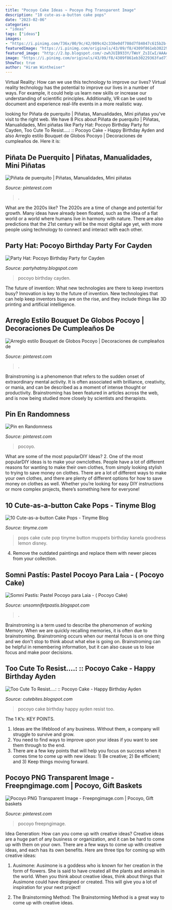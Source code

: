 ```yaml
---
title: "Pocoyo Cake Ideas ~ Pocoyo Png Transparent Image"
description: "10 cute-as-a-button cake pops"
date: "2023-02-06"
categories:
- "ideas"
tags: ["ideas"]
images:
- "https://i.pinimg.com/736x/00/9c/42/009c42c330e0df708d7f84047c615b2b--cartoons.jpg"
featuredImage: "https://i.pinimg.com/originals/43/09/f8/4309f861eb30229363fad7767ae782aa.png"
featured_image: "http://2.bp.blogspot.com/-zwhJUIB933Y/TWoY_ZsICwI/AAAAAAAAA3M/CVsFel46Un8/s1600/DSC04493.JPG"
image: "https://i.pinimg.com/originals/43/09/f8/4309f861eb30229363fad7767ae782aa.png"
ShowToc: true
author: "Hiram Wintheiser"
---
```



Virtual Reality: How can we use this technology to improve our lives?
Virtual reality technology has the potential to improve our lives in a number of ways. For example, it could help us learn new skills or increase our understanding of scientific principles. Additionally, VR can be used to document and experience real-life events in a more realistic way.

	

		
looking for Piñata de puerquito | Piñatas, Manualidades, Mini piñatas you've visit to the right web. We have 8 Pics about Piñata de puerquito | Piñatas, Manualidades, Mini piñatas like Party Hat: Pocoyo Birthday Party for Cayden, Too Cute To Resist....: :: Pocoyo Cake - Happy Birthday Ayden and also Arreglo estilo Bouquet de Globos Pocoyo | Decoraciones de cumpleaños de. Here it is:
		
    
## Piñata De Puerquito | Piñatas, Manualidades, Mini Piñatas

<img loading=lazy src="https://i.pinimg.com/736x/83/45/11/83451190e3c992f90ddcdbac69220f22.jpg" onerror="this.onerror=null;this.src='https://tse2.mm.bing.net/th?id=OIP.teKPgWwUACnCjaoYG6joGQHaHa&amp;pid=15.1';" alt="Piñata de puerquito | Piñatas, Manualidades, Mini piñatas">

_Source: pinterest.com_

>. 

	

What are the 2020s like?
The 2020s are a time of change and potential for growth. Many ideas have already been floated, such as the idea of a flat world or a world where humans live in harmony with nature. There are also predictions that the 21st century will be the most digital age yet, with more people using technology to connect and interact with each other.

    
## Party Hat: Pocoyo Birthday Party For Cayden

<img loading=lazy src="https://4.bp.blogspot.com/-1UF8oLzfxAw/VXCSl9q_yyI/AAAAAAAAJfg/Hcdp1WL18Zw/s1600/IMG_1128.JPG" onerror="this.onerror=null;this.src='https://tse3.mm.bing.net/th?id=OIP.dq5-mCJOqfWNQsCCagcKIgHaFj&amp;pid=15.1';" alt="Party Hat: Pocoyo Birthday Party for Cayden">

_Source: partyhatmy.blogspot.com_

>pocoyo birthday cayden. 

	

The future of invention: What new technologies are there to keep inventors busy?
Innovation is key to the future of invention. New technologies that can help keep inventors busy are on the rise, and they include things like 3D printing and artificial intelligence.

    
## Arreglo Estilo Bouquet De Globos Pocoyo | Decoraciones De Cumpleaños De

<img loading=lazy src="https://i.pinimg.com/1200x/24/36/b1/2436b1fca4327eb9e4c9d10725d6eb32.jpg" onerror="this.onerror=null;this.src='https://tse1.mm.bing.net/th?id=OIP.NCSBNEJcp-A_Z5DM7kcA4gHaJ4&amp;pid=15.1';" alt="Arreglo estilo Bouquet de Globos Pocoyo | Decoraciones de cumpleaños de">

_Source: pinterest.com_

>. 

	

Brainstroming is a phenomenon that refers to the sudden onset of extraordinary mental activity. It is often associated with brilliance, creativity, or mania, and can be described as a moment of intense thought or productivity. Brainstroming has been featured in articles across the web, and is now being studied more closely by scientists and therapists.

    
## Pin En Randomness

<img loading=lazy src="https://i.pinimg.com/736x/00/9c/42/009c42c330e0df708d7f84047c615b2b--cartoons.jpg" onerror="this.onerror=null;this.src='https://tse2.mm.bing.net/th?id=OIP.Cu18vvcaFYC4PxOmcppibQHaHL&amp;pid=15.1';" alt="Pin en Randomness">

_Source: pinterest.com_

>pocoyo. 

	

What are some of the most popularDIY Ideas?
2. One of the most popularDIY ideas is to make your ownclothes. People have a lot of different reasons for wanting to make their own clothes, from simply looking stylish to trying to save money on clothes. There are a lot of different ways to make your own clothes, and there are plenty of different options for how to save money on clothes as well. Whether you’re looking for easy DIY instructions or more complex projects, there’s something here for everyone!

    
## 10 Cute-as-a-button Cake Pops - Tinyme Blog

<img loading=lazy src="https://www.tinyme.com/blog/wp-content/uploads/10-cute-cake-pops/10-Cute-Cake-Pops-6.png" onerror="this.onerror=null;this.src='https://tse3.mm.bing.net/th?id=OIP.51rA3FG0u8Iwt6H81TcH5gHaFR&amp;pid=15.1';" alt="10 Cute-as-a-button Cake Pops - Tinyme Blog">

_Source: tinyme.com_

>pops cake cute pop tinyme button muppets birthday kanela goodness lemon disney. 

	

4. Remove the outdated paintings and replace them with newer pieces from your collection. 

    
## Somni Pastís: Pastel Pocoyo Para Laia - ( Pocoyo Cake)

<img loading=lazy src="http://2.bp.blogspot.com/-eq4fZMQxQ4U/Ue5PaSZ6BJI/AAAAAAAAFvU/DvNHpmmhy_w/s1600/poco+11.jpg" onerror="this.onerror=null;this.src='https://tse3.mm.bing.net/th?id=OIP.Uex8pg6tQtonCmAEcr4_ewHaE7&amp;pid=15.1';" alt="Somni Pastís: Pastel Pocoyo para Laia - ( Pocoyo Cake)">

_Source: unsomnifetpastis.blogspot.com_

>. 

	

Brainstroming is a term used to describe the phenomenon of working Memory. When we are quickly recalling memories, it is often due to brainstroming. Brainstroming occurs when our mental focus is on one thing and we don't stop to think about what else is going on. Brainstroming can be helpful in remembering information, but it can also cause us to lose focus and make poor decisions.

    
## Too Cute To Resist....: :: Pocoyo Cake - Happy Birthday Ayden

<img loading=lazy src="http://2.bp.blogspot.com/-zwhJUIB933Y/TWoY_ZsICwI/AAAAAAAAA3M/CVsFel46Un8/s1600/DSC04493.JPG" onerror="this.onerror=null;this.src='https://tse4.mm.bing.net/th?id=OIP.KH4hXZIFHiraegoSW5E9agHaIU&amp;pid=15.1';" alt="Too Cute To Resist....: :: Pocoyo Cake - Happy Birthday Ayden">

_Source: cutebites.blogspot.com_

>pocoyo cake birthday happy ayden resist too. 

	

The 1 K’s: KEY POINTS.
1. Ideas are the lifeblood of any business. Without them, a company will struggle to survive and grow.
2. You need to find ways to improve upon your ideas if you want to see them through to the end.
3. There are a few key points that will help you focus on success when it comes time to come up with new ideas: 1) Be creative; 2) Be efficient; and 3) Keep things moving forward.

    
## Pocoyo PNG Transparent Image - Freepngimage.com | Pocoyo, Gift Baskets

<img loading=lazy src="https://i.pinimg.com/originals/43/09/f8/4309f861eb30229363fad7767ae782aa.png" onerror="this.onerror=null;this.src='https://tse2.mm.bing.net/th?id=OIP.nN5MfGVJLMfLC8Y3V9fdLgHaFj&amp;pid=15.1';" alt="Pocoyo PNG Transparent Image - Freepngimage.com | Pocoyo, Gift baskets">

_Source: pinterest.com_

>pocoyo freepngimage. 

	

Idea Generation: How can you come up with creative ideas?
Creative ideas are a huge part of any business or organization, and it can be hard to come up with them on your own. There are a few ways to come up with creative ideas, and each has its own benefits. Here are three tips for coming up with creative ideas:
1. Ausimone: Ausimone is a goddess who is known for her creation in the form of flowers. She is said to have created all the plants and animals in the world. When you think about creative ideas, think about things that Ausimone could have designed or created. This will give you a lot of inspiration for your next project!

2. The Brainstorming Method: The Brainstorming Method is a great way to come up with creative ideas.

